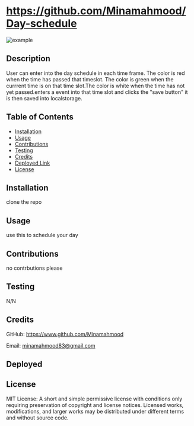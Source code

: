 # https://github.com/Minamahmood/Day-schedule

![example](https://user-images.githubusercontent.com/56496370/110220050-f9145780-7e77-11eb-8665-9041fd580904.gif)

## Description

User can enter into the day schedule in each time frame. The color is red when the time has passed that timeslot. The color is green when the currrent time is on that time slot.The color is white when the time has not yet passed.enters a event into that time slot and clicks the "save button" it is then saved into localstorage.

## Table of Contents

- [Installation](#installation)
- [Usage](#usage)
- [Contributions](#contributions)
- [Testing](#testing)
- [Credits](#credits)
- [Deployed Link](#Deployed)
- [License](#license)

## Installation

clone the repo

## Usage

use this to schedule your day

## Contributions

no contrbutions please

## Testing

N/N

## Credits

GitHub: https://www.github.com/Minamahmood

Email: minamahmood83@gmail.com

## Deployed

## License

MIT License: A short and simple permissive license with conditions only requiring preservation of copyright and license notices. Licensed works, modifications, and larger works may be distributed under different terms and without source code.
